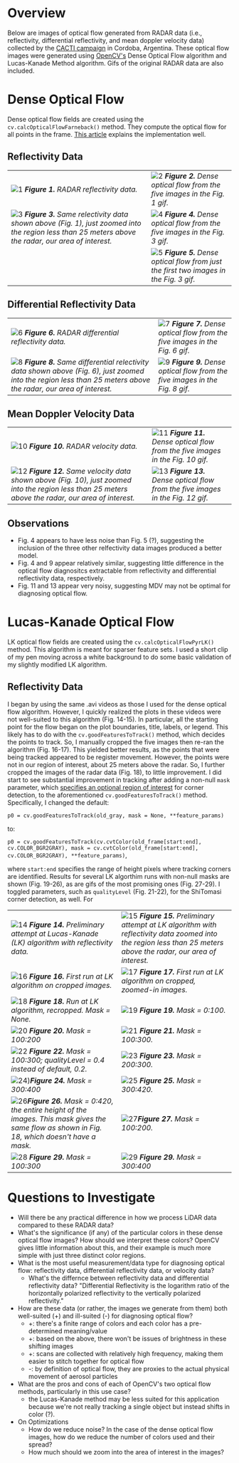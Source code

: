 # Overview
Below are images of optical flow generated from RADAR data (i.e., reflectivity, differential reflectivity, and mean doppler velocity data) collected by the [CACTI campaign](https://www.arm.gov/research/campaigns/amf2018cacti) in Cordoba, Argentina. These optical flow images were generated using [OpenCV's](https://docs.opencv.org/3.4/d4/dee/tutorial_optical_flow.html) Dense Optical Flow algorithm and Lucas-Kanade Method algorithm. Gifs of the original RADAR data are also included.

# Dense Optical Flow 
Dense optical flow fields are created using the `cv.calcOpticalFlowFarneback()` method. They compute the optical flow for all points in the frame. [This article](https://www.geeksforgeeks.org/python-opencv-dense-optical-flow/) explains the implementation well.

## Reflectivity Data

|  |  |
|---|---|
| ![1](https://github.com/waggle-sensor/summer2021/blob/main/Razin/Dense%20Optical%20Flow%20in%20OpenCV%20on%20Radar%20Data/ref_uncropped_animation.gif) ***Figure 1.** RADAR reflectivity data.* |  ![2](https://github.com/waggle-sensor/summer2021/blob/main/Razin/Dense%20Optical%20Flow%20in%20OpenCV%20on%20Radar%20Data/ref_uncropped_opticalhsv.png) ***Figure 2.** Dense optical flow from the five images in the Fig. 1 gif.* |
|![3](https://github.com/waggle-sensor/summer2021/blob/main/Razin/Dense%20Optical%20Flow%20in%20OpenCV%20on%20Radar%20Data/reflectivity_animation.gif) ***Figure 3.** Same relectivity data shown above (Fig. 1), just zoomed into the region less than 25 meters above the radar, our area of interest.* | ![4](https://github.com/waggle-sensor/summer2021/blob/main/Razin/Dense%20Optical%20Flow%20in%20OpenCV%20on%20Radar%20Data/ref_cropped_opticalhsv.png) ***Figure 4.** Dense optical flow from the five images in the Fig. 3 gif.* |
||![5](https://github.com/waggle-sensor/summer2021/blob/main/Razin/Dense%20Optical%20Flow%20in%20OpenCV%20on%20Radar%20Data/ref_cropped_two_opticalhsv.png) ***Figure 5.** Dense optical flow from just the first two images in the Fig. 3 gif.* |



## Differential Reflectivity Data

|  |  |
|---|---|
| ![6](https://github.com/waggle-sensor/summer2021/blob/main/Razin/Dense%20Optical%20Flow%20in%20OpenCV%20on%20Radar%20Data/diff_ref_uncropped_animation.gif) ***Figure 6.** RADAR differential reflectivity data.*| ![7](https://github.com/waggle-sensor/summer2021/blob/main/Razin/Dense%20Optical%20Flow%20in%20OpenCV%20on%20Radar%20Data/diff_ref_uncropped_output_opticalhsv.png) ***Figure 7.** Dense optical flow from the five images in the Fig. 6 gif.*|
|![8](https://github.com/waggle-sensor/summer2021/blob/main/Razin/Dense%20Optical%20Flow%20in%20OpenCV%20on%20Radar%20Data/diff_reflectivity_animation.gif) ***Figure 8.** Same differential relectivity data shown above (Fig. 6), just zoomed into the region less than 25 meters above the radar, our area of interest.*| ![9](https://github.com/waggle-sensor/summer2021/blob/main/Razin/Dense%20Optical%20Flow%20in%20OpenCV%20on%20Radar%20Data/diff_ref_cropped_output_opticalhsv.png) ***Figure 9.** Dense optical flow from the five images in the Fig. 8 gif.*|


## Mean Doppler Velocity Data

|  |  |
|---|---|
|![10](https://github.com/waggle-sensor/summer2021/blob/main/Razin/Dense%20Optical%20Flow%20in%20OpenCV%20on%20Radar%20Data/vel__uncropped_animation.gif) ***Figure 10.** RADAR velocity data.*| ![11](https://github.com/waggle-sensor/summer2021/blob/main/Razin/Dense%20Optical%20Flow%20in%20OpenCV%20on%20Radar%20Data/vel_uncropped_output_opticalhsv.png) ***Figure 11.** Dense optical flow from the five images in the Fig. 10 gif.*|
| ![12](https://github.com/waggle-sensor/summer2021/blob/main/Razin/Dense%20Optical%20Flow%20in%20OpenCV%20on%20Radar%20Data/vel_animation.gif) ***Figure 12.** Same velocity data shown above (Fig. 10), just zoomed into the region less than 25 meters above the radar, our area of interest.*| ![13](https://github.com/waggle-sensor/summer2021/blob/main/Razin/Dense%20Optical%20Flow%20in%20OpenCV%20on%20Radar%20Data/vel_cropped_output_opticalhsv.png) ***Figure 13.** Dense optical flow from the five images in the Fig. 12 gif.*|


## Observations
- Fig. 4 appears to have less noise than Fig. 5 (?), suggesting the inclusion of the three other relfectivity data images produced a better model.
- Fig. 4 and 9 appear relatively similar, suggesting little difference in the optical flow diagnositcs extractable from reflectivity and differential reflectivity data, respectively.
- Fig. 11 and 13 appear very noisy, suggesting MDV may not be optimal for diagnosing optical flow.


# Lucas-Kanade Optical Flow

LK optical flow fields are created using the `cv.calcOpticalFlowPyrLK()` method. This algorithm is meant for sparser feature sets.
I used a short clip of my pen moving across a white background to do some basic validation of my slightly modified LK algorithm.



## Reflectivity Data
I began by using the same .avi videos as those I used for the dense optical flow algorithm. However, I quickly realized the plots in these videos were not well-suited to this algorithm (Fig. 14-15). In particular, all the starting point for the flow began on the plot boundaries, title, labels, or legend. This likely has to do with the `cv.goodFeaturesToTrack()` method, which decides the points to track. So, I manually cropped the five images then re-ran the algorithm (Fig. 16-17). This yielded better results, as the points that were being tracked appeared to be register movement. However, the points were not in our region of interest, about 25 meters above the radar. So, I further cropped the images of the radar data (Fig. 18), to little improvement. I did start to see substantial improvement in tracking after adding a non-null `mask` parameter, which [specifies an optional region of interest](https://docs.opencv.org/3.4/dd/d1a/group__imgproc__feature.html#ga1d6bb77486c8f92d79c8793ad995d541) for corner detection, to the aforementioned `cv.goodFeaturesToTrack()` method. Specifically, I changed the default:

`p0 = cv.goodFeaturesToTrack(old_gray, mask = None, **feature_params)` 

to:

`p0 = cv.goodFeaturesToTrack(cv.cvtColor(old_frame[start:end], cv.COLOR_BGR2GRAY), mask = cv.cvtColor(old_frame[start:end], cv.COLOR_BGR2GRAY), **feature_params)`,

where `start:end` specifies the range of height pixels where tracking corners are identified. Results for several LK algorthim runs with non-null masks are shown (Fig. 19-26), as are gifs of the most promising ones (Fig. 27-29). I toggled parameters, such as `qualityLevel` (Fig. 21-22), for the ShiTomasi corner detection, as well. For


 

|  |  |
|---|---|
|![14](https://github.com/waggle-sensor/summer2021/blob/main/Razin/Lucas-Kanade%20Optical%20Flow%20in%20OpenCV%20on%20Radar%20Data/LK_vel_cropped_output_opticalhsv_0b.png) ***Figure 14.** Preliminary attempt at Lucas-Kanade (LK) algorithm with reflectivity data.* | ![15](https://github.com/waggle-sensor/summer2021/blob/main/Razin/Lucas-Kanade%20Optical%20Flow%20in%20OpenCV%20on%20Radar%20Data/LK_vel_cropped_output_opticalhsv_0.png) ***Figure 15.** Preliminary attempt at LK algorithm with reflectivity data zoomed into the region less than 25 meters above the radar, our area of interest.*|
|![16](https://github.com/waggle-sensor/summer2021/blob/main/Razin/Lucas-Kanade%20Optical%20Flow%20in%20OpenCV%20on%20Radar%20Data/LK_vel_uncropped_cropped_output_opticalhsv_0.png) ***Figure 16.** First run at LK algorithm on cropped images.*|![17](https://github.com/waggle-sensor/summer2021/blob/main/Razin/Lucas-Kanade%20Optical%20Flow%20in%20OpenCV%20on%20Radar%20Data/LK_vel_cropped_output_opticalhsv.png) ***Figure 17.** First run at LK algorithm on cropped, zoomed-in images.*|
|![18](https://github.com/waggle-sensor/summer2021/blob/main/Razin/Lucas-Kanade%20Optical%20Flow%20in%20OpenCV%20on%20Radar%20Data/LK_vel_tripple_cropped_output_opticalhsv_2.png)  ***Figure 18.** Run at LK algorithm, recropped. Mask = None.* | ![19](https://github.com/waggle-sensor/summer2021/blob/main/Razin/Lucas-Kanade%20Optical%20Flow%20in%20OpenCV%20on%20Radar%20Data/LK_vel_tripple_cropped_output_opticalhsv_0_100.png) ***Figure 19.** Mask = 0:100.*|
|![20](https://github.com/waggle-sensor/summer2021/blob/main/Razin/Lucas-Kanade%20Optical%20Flow%20in%20OpenCV%20on%20Radar%20Data/LK_vel_tripple_cropped_output_opticalhsv_100_200.png) ***Figure 20.** Mask = 100:200*| ![21](https://github.com/waggle-sensor/summer2021/blob/main/Razin/Lucas-Kanade%20Optical%20Flow%20in%20OpenCV%20on%20Radar%20Data/LK_vel_tripple_cropped_output_opticalhsv_100_300.png) ***Figure 21.** Mask = 100:300.*|
|![22](https://github.com/waggle-sensor/summer2021/blob/main/Razin/Lucas-Kanade%20Optical%20Flow%20in%20OpenCV%20on%20Radar%20Data/LK_vel_tripple_cropped_output_opticalhsv_100_300_2.png) ***Figure 22.** Mask = 100:300; qualityLevel = 0.4 instead of default, 0.2.* |![23](https://github.com/waggle-sensor/summer2021/blob/main/Razin/Lucas-Kanade%20Optical%20Flow%20in%20OpenCV%20on%20Radar%20Data/LK_vel_tripple_cropped_output_opticalhsv_200_300.png) ***Figure 23.** Mask = 200:300.*|
|![24](https://github.com/waggle-sensor/summer2021/blob/main/Razin/Lucas-Kanade%20Optical%20Flow%20in%20OpenCV%20on%20Radar%20Data/LK_vel_tripple_cropped_output_opticalhsv_300_400.png))***Figure 24.** Mask = 300:400*| ![25](https://github.com/waggle-sensor/summer2021/blob/main/Razin/Lucas-Kanade%20Optical%20Flow%20in%20OpenCV%20on%20Radar%20Data/LK_vel_tripple_cropped_output_opticalhsv_300_420.png) ***Figure 25.** Mask = 300:420.*|
|![26](https://github.com/waggle-sensor/summer2021/blob/main/Razin/Lucas-Kanade%20Optical%20Flow%20in%20OpenCV%20on%20Radar%20Data/LK_vel_tripple_cropped_output_opticalhsv_0_420.png)***Figure 26.** Mask = 0:420, the entire height of the images. This mask gives the same flow as shown in Fig. 18, which doesn't have a mask.*|![27](https://github.com/waggle-sensor/summer2021/blob/main/Razin/Lucas-Kanade%20Optical%20Flow%20in%20OpenCV%20on%20Radar%20Data/LK_vel_tripple_cropped_100_200.gif)***Figure 27.** Mask = 100:200.*|
|![28](https://github.com/waggle-sensor/summer2021/blob/main/Razin/Lucas-Kanade%20Optical%20Flow%20in%20OpenCV%20on%20Radar%20Data/LK_vel_tripple_cropped_100_300.gif) ***Figure 29.** Mask = 100:300*|![29](https://github.com/waggle-sensor/summer2021/blob/main/Razin/Lucas-Kanade%20Optical%20Flow%20in%20OpenCV%20on%20Radar%20Data/LK_vel_tripple_cropped_300_400.gif) ***Figure 29.** Mask = 300:400*|



# Questions to Investigate
 - Will there be any practical difference in how we process LiDAR data compared to these RADAR data?
 - What's the significance (if any) of the particular colors in these dense optical flow images? How should we interpret these colors? OpenCV gives little information about this, and their example is much more simple with just three distinct color regions.
 - What is the most useful measurement/data type for diagnosing optical flow: reflectivity data, differential reflectivity data, or velocity data?
    - What's the differnce between reflectivity data and differential reflectivity data? "Differential Reflectivity is the logarithm ratio of the horizontally polarized reflectivity to the vertically polarized reflectivity."
 - How are these data (or rather, the images we generate from them) both well-suited (+) and ill-suited (-) for diagnosing optical flow?
    - +: there's a finite range of colors and each color has a pre-determined meaning/value
    - +: based on the above, there won't be issues of brightness in these shifting images 
    - +: scans are collected with relatively high frequency, making them easier to stitch together for optical flow
    - -: by definition of optical flow, they are proxies to the actual physical movement of aerosol particles
 - What are the pros and cons of each of OpenCV's two optical flow methods, particularly in this use case?
    - the Lucas-Kanade method may be less suited for this application because we're not really tracking a single object but instead shifts in color (?).
 - On Optimizations
    - How do we reduce noise? In the case of the dense optical flow images, how do we reduce the number of colors used and their spread?
    - How much should we zoom into the area of interest in the images?
